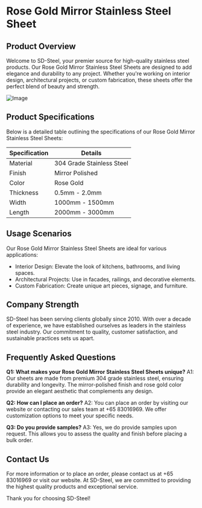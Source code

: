 # Rose Gold Mirror Stainless Steel Sheet

## Product Overview
Welcome to SD-Steel, your premier source for high-quality stainless steel products. Our Rose Gold Mirror Stainless Steel Sheets are designed to add elegance and durability to any project. Whether you're working on interior design, architectural projects, or custom fabrication, these sheets offer the perfect blend of beauty and strength.

![Image](https://github.com/user-attachments/assets/2567258e-e124-4816-932d-1809bd27ef0b)

## Product Specifications
Below is a detailed table outlining the specifications of our Rose Gold Mirror Stainless Steel Sheets:

| Specification | Details |
|---------------|---------|
| Material      | 304 Grade Stainless Steel |
| Finish        | Mirror Polished |
| Color         | Rose Gold |
| Thickness     | 0.5mm - 2.0mm |
| Width         | 1000mm - 1500mm |
| Length        | 2000mm - 3000mm |

## Usage Scenarios
Our Rose Gold Mirror Stainless Steel Sheets are ideal for various applications:
- Interior Design: Elevate the look of kitchens, bathrooms, and living spaces.
- Architectural Projects: Use in facades, railings, and decorative elements.
- Custom Fabrication: Create unique art pieces, signage, and furniture.

## Company Strength
SD-Steel has been serving clients globally since 2010. With over a decade of experience, we have established ourselves as leaders in the stainless steel industry. Our commitment to quality, customer satisfaction, and sustainable practices sets us apart.

## Frequently Asked Questions
**Q1: What makes your Rose Gold Mirror Stainless Steel Sheets unique?**
A1: Our sheets are made from premium 304 grade stainless steel, ensuring durability and longevity. The mirror-polished finish and rose gold color provide an elegant aesthetic that complements any design.

**Q2: How can I place an order?**
A2: You can place an order by visiting our website or contacting our sales team at +65 83016969. We offer customization options to meet your specific needs.

**Q3: Do you provide samples?**
A3: Yes, we do provide samples upon request. This allows you to assess the quality and finish before placing a bulk order.

## Contact Us
For more information or to place an order, please contact us at +65 83016969 or visit our website. At SD-Steel, we are committed to providing the highest quality products and exceptional service.

Thank you for choosing SD-Steel!
